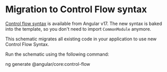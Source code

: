 # Migration to Control Flow syntax

[Control flow syntax](guide/templates/control-flow) is available from Angular v17. The new syntax is baked into the template, so you don't need to import `CommonModule` anymore.

This schematic migrates all existing code in your application to use new Control Flow Syntax.

Run the schematic using the following command:

<docs-code language="shell">

ng generate @angular/core:control-flow

</docs-code>

